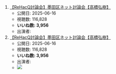 1.  [【ReHacQ討論会】墨田区ネット討論会【高橋弘樹】](/rehacq_fan/ids/https://www.youtube.com/watch?v=I7tMvukqwos "wikilink")
    -   公開日: 2025-06-16
    -   視聴数: 116,828
    -   **いいね数: 3,956**
    -   出演者: 
1.  [【ReHacQ討論会】墨田区ネット討論会【高橋弘樹】](https://www.youtube.com/watch?v=I7tMvukqwos)
    -   公開日: 2025-06-16
    -   視聴数: 116,828
    -   **いいね数: 3,956**
    -   出演者: 
    - [![](https://img.youtube.com/vi/I7tMvukqwos/hqdefault.jpg)](https://www.youtube.com/watch?v=I7tMvukqwos)
